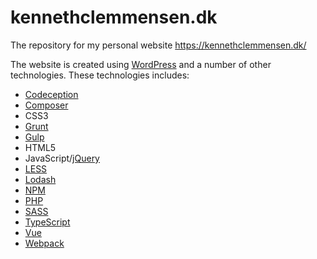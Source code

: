 # kennethclemmensen.dk

The repository for my personal website https://kennethclemmensen.dk/

The website is created using [WordPress](https://wordpress.org/) and a number of other technologies.
These technologies includes:
* [Codeception](http://codeception.com/)
* [Composer](https://getcomposer.org/)
* CSS3
* [Grunt](https://gruntjs.com/)
* [Gulp](https://gulpjs.com/)
* HTML5
* JavaScript/[jQuery](https://jquery.com/)
* [LESS](http://lesscss.org/)
* [Lodash](https://lodash.com/)
* [NPM](https://npmjs.com/)
* [PHP](http://php.net/)
* [SASS](https://sass-lang.com/)
* [TypeScript](https://www.typescriptlang.org/)
* [Vue](https://vuejs.org/)
* [Webpack](https://webpack.js.org/)